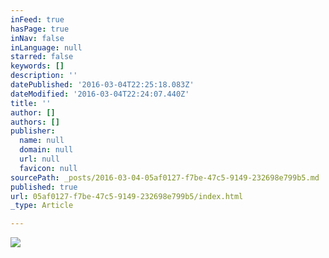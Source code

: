 ```yaml
---
inFeed: true
hasPage: true
inNav: false
inLanguage: null
starred: false
keywords: []
description: ''
datePublished: '2016-03-04T22:25:18.083Z'
dateModified: '2016-03-04T22:24:07.440Z'
title: ''
author: []
authors: []
publisher:
  name: null
  domain: null
  url: null
  favicon: null
sourcePath: _posts/2016-03-04-05af0127-f7be-47c5-9149-232698e799b5.md
published: true
url: 05af0127-f7be-47c5-9149-232698e799b5/index.html
_type: Article

---
```

![](https://the-grid-user-content.s3-us-west-2.amazonaws.com/c5e340e9-4e7a-4480-a0a1-d81ec7317cdd.png)